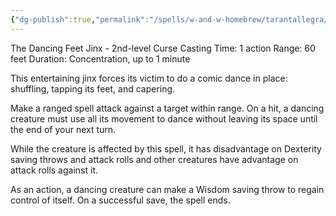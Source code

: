 ```yaml
---
{"dg-publish":true,"permalink":"/spells/w-and-w-homebrew/tarantallegra/"}
---
```


The Dancing Feet Jinx - 2nd-level Curse
Casting Time: 1 action
Range: 60 feet
Duration: Concentration, up to 1 minute

This entertaining jinx forces its victim to do a comic dance in place: shuffling, tapping its feet, and capering. 

Make a ranged spell attack against a target within range. On a hit, a dancing creature must use all its movement to dance without leaving its space until the end of your next turn. 

While the creature is affected by this spell, it has disadvantage on Dexterity saving throws and attack rolls and other creatures have advantage on attack rolls against it. 

As an action, a dancing creature can make a Wisdom saving throw to regain control of itself. On a successful save, the spell ends.